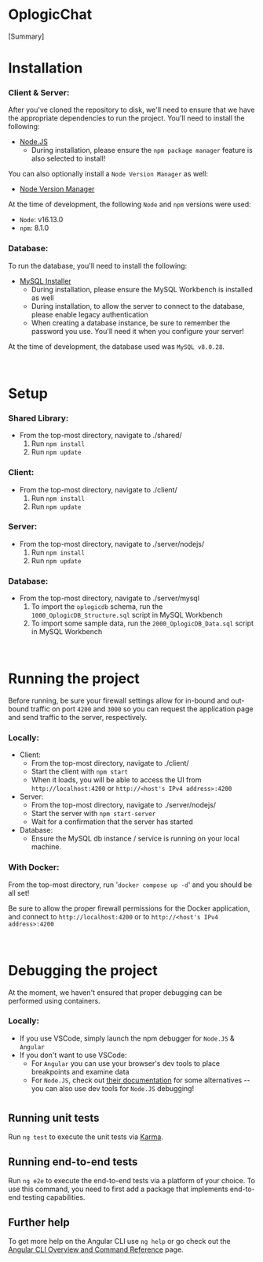 # OplogicChat

[Summary]

# Installation

### Client & Server:

After you've cloned the repository to disk, we'll need to ensure that we have the appropriate dependencies to run the project. You'll need to install the following:

-   [Node.JS](https://nodejs.org/en/download/)
    -   During installation, please ensure the `npm package manager` feature is also selected to install!

You can also optionally install a `Node Version Manager` as well:

-   [Node Version Manager](https://github.com/nvm-sh/nvm)

At the time of development, the following `Node` and `npm` versions were used:

-   `Node`: v16.13.0
-   `npm`: 8.1.0

### Database:

To run the database, you'll need to install the following:

-   [MySQL Installer](https://dev.mysql.com/downloads/mysql/)
    -   During installation, please ensure the MySQL Workbench is installed as well
    -   During installation, to allow the server to connect to the database, please enable legacy authentication
    -   When creating a database instance, be sure to remember the password you use. You'll need it when you configure your server!

At the time of development, the database used was `MySQL v8.0.28`.

<br/>

# Setup
### Shared Library:

-   From the top-most directory, navigate to ./shared/
    1. Run `npm install`
    1. Run `npm update`

### Client:

-   From the top-most directory, navigate to ./client/
    1.  Run `npm install`
    1.  Run `npm update`

### Server:

-   From the top-most directory, navigate to ./server/nodejs/
    1.  Run `npm install`
    1.  Run `npm update`

### Database:

-   From the top-most directory, navigate to ./server/mysql
    1. To import the `oplogicdb` schema, run the `1000_OplogicDB_Structure.sql` script in MySQL Workbench
    1. To import some sample data, run the `2000_OplogicDB_Data.sql` script in MySQL Workbench

<br/>

# Running the project

Before running, be sure your firewall settings allow for in-bound and out-bound traffic on port `4200` and `3000` so you can request the application page and send traffic to the server, respectively.

### Locally:

-   Client:
    -   From the top-most directory, navigate to ./client/
    -   Start the client with `npm start`
    -   When it loads, you will be able to access the UI from `http://localhost:4200` or `http://<host's IPv4 address>:4200`
-   Server:
    -   From the top-most directory, navigate to ./server/nodejs/
    -   Start the server with `npm start-server`
    -   Wait for a confirmation that the server has started
-   Database:
    -   Ensure the MySQL db instance / service is running on your local machine.

### With Docker:

From the top-most directory, run '`docker compose up -d`' and you should be all set!

Be sure to allow the proper firewall permissions for the Docker application, and connect to `http://localhost:4200` or to `http://<host's IPv4 address>:4200`

<br/>

# Debugging the project

At the moment, we haven't ensured that proper debugging can be performed using containers.

### Locally:

-   If you use VSCode, simply launch the npm debugger for `Node.JS` & `Angular`
-   If you don't want to use VSCode:
    -   For `Angular` you can use your browser's dev tools to place breakpoints and examine data
    -   For `Node.JS`, check out [their documentation](https://nodejs.org/api/debugger.html#v8-inspector-integration-for-nodejs) for some alternatives -- you can also use dev tools for `Node.JS` debugging!

#

## Running unit tests

Run `ng test` to execute the unit tests via [Karma](https://karma-runner.github.io).

## Running end-to-end tests

Run `ng e2e` to execute the end-to-end tests via a platform of your choice. To use this command, you need to first add a package that implements end-to-end testing capabilities.

## Further help

To get more help on the Angular CLI use `ng help` or go check out the [Angular CLI Overview and Command Reference](https://angular.io/cli) page.

